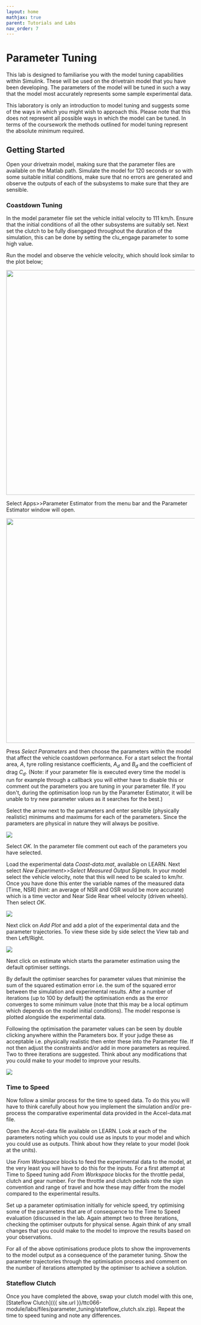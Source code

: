```yaml
---
layout: home
mathjax: true
parent: Tutorials and Labs
nav_order: 7
---
```


# Parameter Tuning

This lab is designed to familiarise you with the model tuning capabilities within Simulink. These will be used on the drivetrain model that you have been developing. The parameters of the model will be tuned in such a way that the model most accurately represents some sample experimental data.

This laboratory is only an introduction to model tuning and suggests some of the ways in which you might wish to approach this. Please note that this does not represent all possible ways in which the model can be tuned. In terms of the coursework the methods outlined for model tuning represent the absolute minimum required.

## Getting Started

Open your drivetrain model, making sure that the parameter files are available on the Matlab path. Simulate the model for 120 seconds or so with some suitable initial conditions, make sure that no errors are generated and observe the outputs of each of the subsystems to make sure that they are sensible.

### Coastdown Tuning

In the model parameter file set the vehicle initial velocity to 111 km/h. Ensure that the initial conditions of all the other subsystems are suitably set. Next set the clutch to be fully disengaged throughout the duration of the simulation, this can be done by setting the clu_engage parameter to some high value.

Run the model and observe the vehicle velocity, which should look similar to the plot below;

<img src="figs/speed_trace.png" width=600>

Select Apps>>Parameter Estimator from the menu bar and the Parameter Estimator window will open.

<img src="figs/tuning_gui.jpg" width=600>

Press *Select Parameters* and then choose the parameters within the model that affect the vehicle coastdown performance. For a start select the frontal area, $A$, tyre rolling resistance coefficients, $A_d$ and $B_d$ and the coefficient of drag $C_d$. (Note: if your parameter file is executed every time the model is run for example through a callback you will either have to disable this or comment out the parameters you are tuning in your parameter file.  If you don't, during the optimisation loop run by the Parameter Estimator, it will be unable to try new parameter values as it searches for the best.)

Select the arrow next to the parameters and enter sensible (physically realistic) minimums and maximums for each of the parameters. Since the parameters are physical in nature they will always be positive.

<img src="figs/tuning_parameters.jpg">

Select *OK*. In the parameter file comment out each of the parameters you have selected.

Load the experimental data *Coast-data.mat*, available on LEARN. Next select *New Experiment>>Select Measured Output Signals*. In your model select the vehicle velocity, note that this will need to be scaled to km/hr. Once you have done this enter the variable names of the measured data [Time, NSR] (hint: an average of NSR and OSR would be more accurate) which is a time vector and Near Side Rear wheel velocity (driven wheels). Then select *OK*.

<img src="figs/tuning_experiment.jpg">

Next click on *Add Plot* and add a plot of the experimental data and the parameter trajectories. To view these side by side select the View tab and then Left/Right.

<img src="figs/tuning_results.jpg">

Next click on estimate which starts the parameter estimation using the default optimiser settings.

By default the optimiser searches for parameter values that minimise the sum of the squared estimation error i.e. the sum of the squared error between the simulation and experimental results. After a number of iterations (up to 100 by default) the optimisation ends as the error converges to some minimum value (note that this may be a local optimum which depends on the model initial conditions). The model response is plotted alongside the experimental data.

Following the optimisation the parameter values can be seen by double clicking anywhere within the Parameters box. If your judge these as acceptable i.e. physically realistic then enter these into the Parameter file. If not then adjust the constraints and/or add in more parameters as required. Two to three iterations are suggested. Think about any modifications that you could make to your model to improve your results.

<img src="figs/tuning_results_2.jpg">

### Time to Speed

Now follow a similar process for the time to speed data. To do this you will have to think carefully about how you implement the simulation and/or pre-process the comparative experimental data provided in the Accel-data.mat file.

Open the Accel-data file available on LEARN. Look at each of the parameters noting which you could use as inputs to your model and which you could use as outputs. Think about how they relate to your model (look at the units).

Use *From Workspace* blocks to feed the experimental data to the model, at the very least you will have to do this for the inputs. For a first attempt at Time to Speed tuning add *From Workspace* blocks for the throttle pedal, clutch and gear number. For the throttle and clutch pedals note the sign convention and range of travel and how these may differ from the model compared to the experimental results.

Set up a parameter optimisation initially for vehicle speed, try optimising some of the parameters that are of consequence to the Time to Speed evaluation (discussed in the lab. Again attempt two to three iterations, checking the optimiser outputs for physical sense. Again think of any small changes that you could make to the model to improve the results based on your observations.

For all of the above optimisations produce plots to show the improvements to the model output as a consequence of the parameter tuning. Show the parameter trajectories through the optimisation process and comment on the number of iterations attempted by the optimiser to achieve a solution.

### Stateflow Clutch

Once you have completed the above, swap your clutch model with this one, [Stateflow Clutch]({{ site.url }}/ttc066-module/labs/files/parameter_tuning/stateflow_clutch.slx.zip).  Repeat the time to speed tuning and note any differences.
